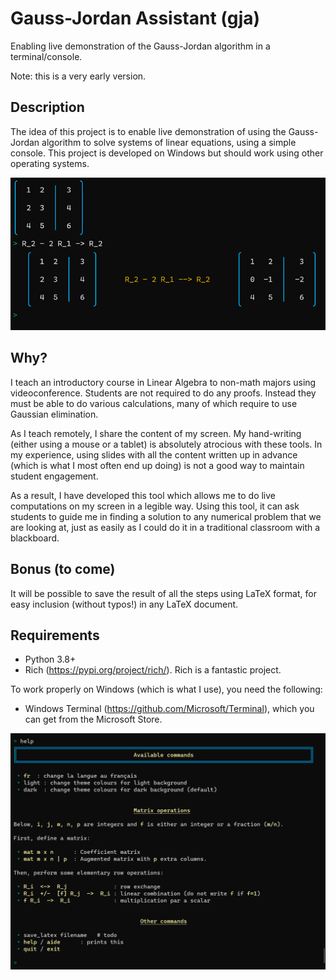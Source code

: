 # Gauss-Jordan Assistant (gja)

Enabling live demonstration of the Gauss-Jordan algorithm in a terminal/console.

Note: this is a very early version.

## Description

The idea of this project is to enable live demonstration of using the Gauss-Jordan algorithm to solve systems of linear equations, using a simple console. This project is developed on Windows but should work using other operating systems.

![Example of row operation](screenshot.png "Example of row operation")

## Why?

I teach an introductory course in Linear Algebra to non-math majors using
videoconference. Students are not required to do any proofs. Instead they
must be able to do various calculations, many of which require
to use Gaussian elimination.

As I teach remotely, I share the content of my screen.
My hand-writing (either using a mouse or a tablet) is absolutely atrocious
with these tools.  In my experience, using slides with all the content
written up in advance (which is what I most often end up doing)
is not a good way to maintain student engagement.

As a result, I have developed this tool which allows me to do
live computations on my screen in a legible way.  Using this tool,
it can ask students to guide me in finding a solution to any
numerical problem that we are looking at, just as easily as I could
do it in a traditional classroom with a blackboard.

## Bonus (to come)

It will be possible to save the result of all the steps using LaTeX
format, for easy inclusion (without typos!) in any LaTeX document.

## Requirements

- Python 3.8+
- Rich (https://pypi.org/project/rich/).  Rich is a fantastic project.

To work properly on Windows (which is what I use), you need the following:

- Windows Terminal (https://github.com/Microsoft/Terminal), which you can
  get from the Microsoft Store.

![Available commands](help.png "Available commands")

